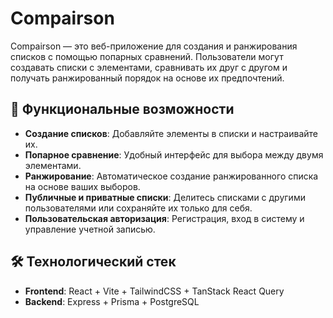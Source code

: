 # Compairson

Compairson — это веб-приложение для создания и ранжирования списков с помощью попарных сравнений. Пользователи могут создавать списки с элементами, сравнивать их друг с другом и получать ранжированный порядок на основе их предпочтений. 

## 🚀 Функциональные возможности

- **Создание списков**: Добавляйте элементы в списки и настраивайте их.
- **Попарное сравнение**: Удобный интерфейс для выбора между двумя элементами.
- **Ранжирование**: Автоматическое создание ранжированного списка на основе ваших выборов.
- **Публичные и приватные списки**: Делитесь списками с другими пользователями или сохраняйте их только для себя.
- **Пользовательская авторизация**: Регистрация, вход в систему и управление учетной записью.

## 🛠️ Технологический стек

- **Frontend**: React + Vite + TailwindCSS + TanStack React Query
- **Backend**: Express + Prisma + PostgreSQL
